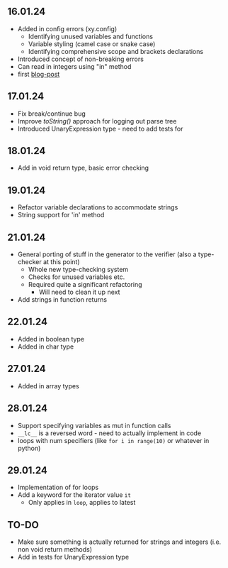 ## 16.01.24

- Added in config errors (xy.config)
    - Identifying unused variables and functions
    - Variable styling (camel case or snake case)
    - Identifying comprehensive scope and brackets declarations
- Introduced concept of non-breaking errors
- Can read in integers using "in" method
- first [blog-post](https://joshuawills.github.io/blogs/01.html)

## 17.01.24

- Fix break/continue bug
- Improve *toString()* approach for logging out parse tree
- Introduced UnaryExpression type - need to add tests for

## 18.01.24

- Add in void return type, basic error checking

## 19.01.24

- Refactor variable declarations to accommodate strings
- String support for 'in' method

## 21.01.24

- General porting of stuff in the generator to the verifier (also a type-checker at this point)
    - Whole new type-checking system
    - Checks for unused variables etc.
    - Required quite a significant refactoring
        - Will need to clean it up next
- Add strings in function returns

## 22.01.24

- Added in boolean type
- Added in char type

## 27.01.24

- Added in array types


## 28.01.24

- Support specifying variables as mut in function calls 
- `__lc__` is a reversed word - need to actually implement in code
- loops with num specifiers (like `for i in range(10)` or whatever in python) 

## 29.01.24

- Implementation of for loops
- Add a keyword for the iterator value `it`
    - Only applies in `loop`, applies to latest


## TO-DO

- Make sure something is actually returned for strings and integers (i.e. non void return methods)
- Add in tests for UnaryExpression type